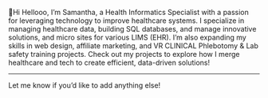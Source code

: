 
👋Hi Hellooo, I’m Samantha, a Health Informatics Specialist with a passion for leveraging technology to improve healthcare systems. I specialize in managing healthcare data, building SQL databases, and manage innovative solutions, and micro sites for various LIMS (EHR). I’m also expanding my skills in web design, affiliate marketing, and VR CLINICAL Phlebotomy & Lab safety training projects. Check out my projects to explore how I merge healthcare and tech to create efficient, data-driven solutions!

--- 

Let me know if you’d like to add anything else!